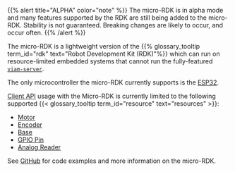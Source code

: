 {{% alert title="ALPHA" color="note" %}}
The micro-RDK is in alpha mode and many features supported by the RDK are still being added to the micro-RDK.
Stability is not guaranteed.
Breaking changes are likely to occur, and occur often.
{{% /alert %}}

The micro-RDK is a lightweight version of the {{% glossary_tooltip term_id="rdk" text="Robot Development Kit (RDK)"%}} which can run on resource-limited embedded systems that cannot run the fully-featured [`viam-server`](/viam/).

The only microcontroller the micro-RDK currently supports is the [ESP32](https://www.espressif.com/en/products/socs/esp32).

[Client API](/program/apis/) usage with the Micro-RDK is currently limited to the following supported {{< glossary_tooltip term_id="resource" text="resources" >}}:

- [Motor](/components/motor/)
- [Encoder](/components/encoder/)
- [Base](/components/base/)
- [GPIO Pin](/components/board/#gpiopin-api)
- [Analog Reader](/components/board/#analogreader-api)

See [GitHub](https://github.com/viamrobotics/micro-rdk) for code examples and more information on the micro-RDK.
